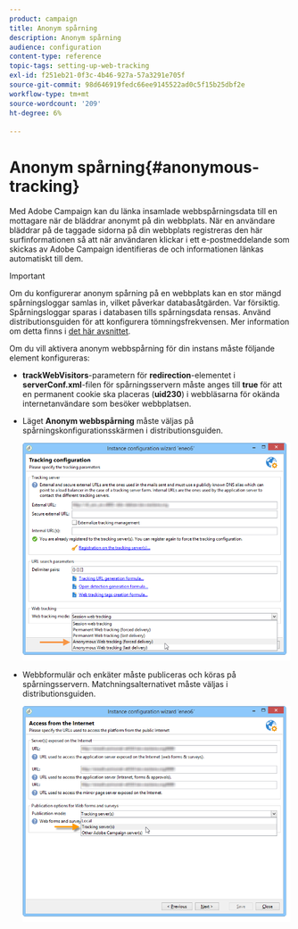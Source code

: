 ```yaml
---
product: campaign
title: Anonym spårning
description: Anonym spårning
audience: configuration
content-type: reference
topic-tags: setting-up-web-tracking
exl-id: f251eb21-0f3c-4b46-927a-57a3291e705f
source-git-commit: 98d646919fedc66ee9145522ad0c5f15b25dbf2e
workflow-type: tm+mt
source-wordcount: '209'
ht-degree: 6%

---
```


# Anonym spårning{#anonymous-tracking}

Med Adobe Campaign kan du länka insamlade webbspårningsdata till en mottagare när de bläddrar anonymt på din webbplats. När en användare bläddrar på de taggade sidorna på din webbplats registreras den här surfinformationen så att när användaren klickar i ett e-postmeddelande som skickas av Adobe Campaign identifieras de och informationen länkas automatiskt till dem.

>[!IMPORTANT]
>
>Om du konfigurerar anonym spårning på en webbplats kan en stor mängd spårningsloggar samlas in, vilket påverkar databasåtgärden. Var försiktig.\
>Spårningsloggar sparas i databasen tills spårningsdata rensas. Använd distributionsguiden för att konfigurera tömningsfrekvensen. Mer information om detta finns i [det här avsnittet](../../installation/using/deploying-an-instance.md#purging-data).

Om du vill aktivera anonym webbspårning för din instans måste följande element konfigureras:

* **trackWebVisitors**-parametern för **redirection**-elementet i **serverConf.xml**-filen för spårningsservern måste anges till **true** för att en permanent cookie ska placeras (**uid230**) i webbläsarna för okända internetanvändare som besöker webbplatsen.
* Läget **Anonym webbspårning** måste väljas på spårningskonfigurationsskärmen i distributionsguiden.

   ![](assets/webtracking_anonymous_set.png)

* Webbformulär och enkäter måste publiceras och köras på spårningsservern. Matchningsalternativet måste väljas i distributionsguiden.

   ![](assets/webtracking_publication_set_for_webapps.png)

